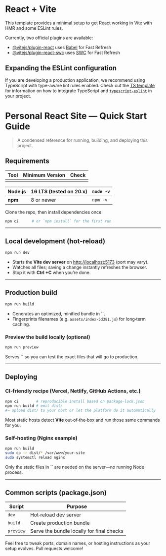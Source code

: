 # React + Vite

This template provides a minimal setup to get React working in Vite with HMR and some ESLint rules.

Currently, two official plugins are available:

- [@vitejs/plugin-react](https://github.com/vitejs/vite-plugin-react/blob/main/packages/plugin-react) uses [Babel](https://babeljs.io/) for Fast Refresh
- [@vitejs/plugin-react-swc](https://github.com/vitejs/vite-plugin-react/blob/main/packages/plugin-react-swc) uses [SWC](https://swc.rs/) for Fast Refresh

## Expanding the ESLint configuration

If you are developing a production application, we recommend using TypeScript with type-aware lint rules enabled. Check out the [TS template](https://github.com/vitejs/vite/tree/main/packages/create-vite/template-react-ts) for information on how to integrate TypeScript and [`typescript-eslint`](https://typescript-eslint.io) in your project.

# Personal React Site — Quick Start Guide

> A condensed reference for running, building, and deploying this project.

## Requirements

| Tool | Minimum Version | Check |
| ---- | --------------- | ----- |
|      |                 |       |

| **Node.js** | 16 LTS (tested on 20.x) | `node -v` |
| ----------- | ----------------------- | --------- |
| **npm**     | 8 or newer              | `npm -v`  |

Clone the repo, then install dependencies once:

```bash
npm ci      # or `npm install` for the first run
```

---

## Local development (hot‑reload)

```bash
npm run dev
```

* Starts the **Vite dev server** on [http://localhost:5173](http://localhost:5173) (port may vary).
* Watches all files; saving a change instantly refreshes the browser.
* Stop it with **Ctrl +C** when you’re done.

---

## Production build

```bash
npm run build
```

* Generates an optimized, minified bundle in \`\`.
* Fingerprints filenames (e.g. `assets/index‑5d381.js`) for long‑term caching.

### Preview the build locally (optional)

```bash
npm run preview
```

Serves \`\` so you can test the exact files that will go to production.

---

## Deploying

### CI‑friendly recipe (Vercel, Netlify, GitHub Actions, etc.)

```bash
npm ci        # reproducible install based on package‑lock.json
npm run build # emit dist/
#→ upload dist/ to your host or let the platform do it automatically
```

Most static hosts detect **Vite** out‑of‑the‑box and run those same commands for you.

### Self‑hosting (Nginx example)

```bash
npm run build
sudo cp -r dist/* /var/www/your‑site
sudo systemctl reload nginx
```

Only the static files in \`\` are needed on the server—no running Node process.

---

## Common scripts (package.json)

| Script    | Purpose                                   |
| --------- | ----------------------------------------- |
| `dev`     | Hot‑reload dev server                     |
| `build`   | Create production bundle                  |
| `preview` | Serve the bundle locally for final checks |

Feel free to tweak ports, domain names, or hosting instructions as your setup evolves. Pull requests welcome!
